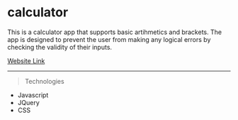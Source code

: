 # calculator

This is a calculator app that supports basic artihmetics and brackets. The app is designed to prevent the user from making any logical errors by checking the validity of their inputs.

[Website Link](https://githubandylee2020.github.io/calculator)

---

> Technologies

* Javascript
* JQuery
* CSS

